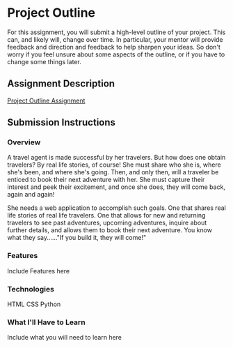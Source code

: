 # Project Outline
For this assignment, you will submit a high-level outline of your project. This can, and likely will, change over time. In particular, your mentor will provide feedback and direction and feedback to help sharpen your ideas. So don't worry if you feel unsure about some aspects of the outline, or if you have to change some things later.

## Assignment Description
[Project Outline Assignment](https://education.launchcode.org/liftoff/assignments/project-outline/)

## Submission Instructions

### Overview
A travel agent is made successful by her travelers. But how does one obtain travelers? By real life stories, of course! She must share who she is, where she's been, and where she's going. Then, and only then, will a traveler be enticed to book their next adventure with her. She must capture their interest and peek their excitement, and once she does, they will come back, again and again!

She needs a web application to accomplish such goals.  One that shares real life stories of real life travelers. One that allows for new and returning travelers to see past adventures, upcoming adventures, inquire about further details, and allows them to book their next adventure. You know what they say......"If you build it, they will come!"
### Features
Include Features here
### Technologies
HTML
CSS
Python
### What I'll Have to Learn
Include what you will need to learn here
